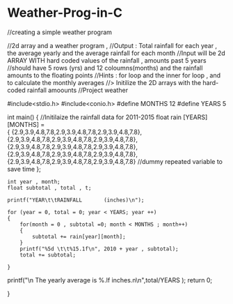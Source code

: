 # Weather-Prog-in-C
//creating a simple weather program 

//2d array and a weather program , 
//Output : Total rainfall for each year , the average yearly and the average rainfall for each month 
//Input will be 2d ARRAY WITH hard coded values of the rainfall , amounts past 5 years
//should have 5 rows (yrs) and 12 coloumns(months) and the rainfall amounts to the floating points 
//Hints : for loop and the inner for loop , and to calculate the monthly averages
//> Initilize the 2D arrays with the hard-coded rainfall amoounts 
//Project weather 

#include<stdio.h>
#include<conio.h>
#define MONTHS 12
#define YEARS 5

int main()
{
    //Initilaize the rainfall data for 2011-2015
    float rain [YEARS] [MONTHS] =  
    {
        {2.9,3.9,4.8,7.8,2.9,3.9,4.8,7.8,2.9,3.9,4.8,7.8},
        {2.9,3.9,4.8,7.8,2.9,3.9,4.8,7.8,2.9,3.9,4.8,7.8},
        {2.9,3.9,4.8,7.8,2.9,3.9,4.8,7.8,2.9,3.9,4.8,7.8},
        {2.9,3.9,4.8,7.8,2.9,3.9,4.8,7.8,2.9,3.9,4.8,7.8},
        {2.9,3.9,4.8,7.8,2.9,3.9,4.8,7.8,2.9,3.9,4.8,7.8} //dummy repeated variable to save time 
    };
    
    int year , month;
    float subtotal , total , t;
    
    printf("YEAR\t\tRAINFALL       (inches)\n");
    
    for (year = 0, total = 0; year < YEARS; year ++)
    {
        for(month = 0 , subtotal =0; month < MONTHS ; month++)
        {
            subtotal += rain[year][month]; 
        }
        printf("%5d \t\t%15.1f\n", 2010 + year , subtotal);
        total += subtotal;
        
    }
    
 printf("\n The yearly average is %.lf inches.n\n",total/YEARS );
    return 0;
    
}







